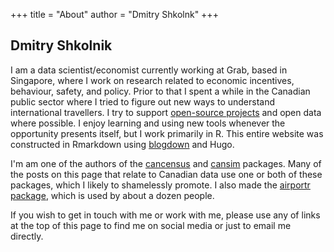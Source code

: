 +++
title = "About"
author = "Dmitry Shkolnk"
+++

## Dmitry Shkolnik

I am a data scientist/economist currently working at Grab, based in Singapore, where I work on research related to economic incentives, behaviour, safety, and policy. Prior to that I spent a while in the Canadian public sector where I tried to figure out new ways to understand international travellers. I try to support [open-source projects](https://github.com/dshkol) and open data where possible. I enjoy learning and using new tools whenever the opportunity presents itself, but I work primarily in R. This entire website was constructed in Rmarkdown using [blogdown](https://bookdown.org/yihui/blogdown/) and Hugo. 

I'm am one of the authors of the [cancensus](https://mountainmath.github.io/cancensus/index.html) and [cansim](https://mountainmath.github.io/cansim/index.html) packages. Many of the posts on this page that relate to Canadian data use one or both of these packages, which I likely to shamelessly promote. I also made the [airportr package](https://github.com/dshkol/airportr), which is used by about a dozen people. 

If you wish to get in touch with me or work with me, please use any of links at the top of this page to find me on social media or just to email me directly.